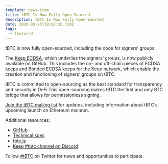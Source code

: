 ```yaml
---
template: news-item
title: tBTC Is Now Fully Open-Sourced
description: tBTC Is Now Fully Open-Sourced
date: 2020-03-25T18:02:20.718Z
tags:
  - featured
---
```

tBTC is now fully open-sourced, including the code for signers’ groups.

The [Keep ECDSA](https://github.com/keep-network/keep-ecdsa), which underlies the signers’ groups, is now publicly available on GitHub. This includes the on- and off-chain pieces of ECDSA keeps and Bonded ECDSA keeps for the Keep network, which enable the creation and functioning of signers’ groups on tBTC.

tBTC is committed to open-sourcing as the best standard for transparency and security in DeFi.This open-sourcing makes tBTC the first and only BTC bridge that allows for permissionless signing.

[Join the tBTC mailing list](https://tbtc.network/#mailing-list) for updates, including information about tBTC’s upcoming launch on Ethereum mainnet.

Additional resources:

* [GitHub](https://github.com/keep-network/tbtc)
* [Technical spec](http://docs.keep.network/tbtc/index.pdf)
* [tbtc.js](https://tbtc.network/news/2020-02-14-announcing-tbtc-js)
* [Keep #tbtc channel on Discord](https://chat.tbtc.network)

Follow [#tBTC](https://twitter.com/hashtag/tBTC) on Twitter for news and
opportunities to participate.
